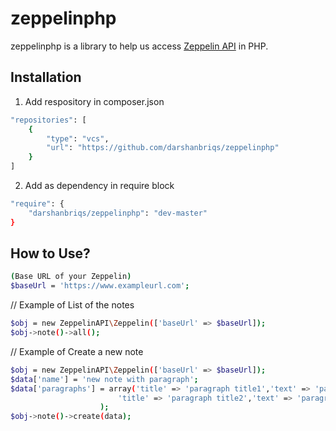 # zeppelinphp
zeppelinphp is a library to help us access <a href="https://zeppelin.apache.org/docs/0.7.0/rest-api/rest-notebook.html" target="_blank">Zeppelin API</a> in PHP.

## Installation
1. Add respository in composer.json
```sh
"repositories": [
    {
        "type": "vcs",
        "url": "https://github.com/darshanbriqs/zeppelinphp"
    }
]
```

2. Add as dependency in require block
```sh
"require": {
    "darshanbriqs/zeppelinphp": "dev-master"
}
```

## How to Use?
```sh
(Base URL of your Zeppelin)
$baseUrl = 'https://www.exampleurl.com';
```
// Example of List of the notes
```sh
$obj = new ZeppelinAPI\Zeppelin(['baseUrl' => $baseUrl]);
$obj->note()->all();
```
// Example of Create a new note
```sh
$obj = new ZeppelinAPI\Zeppelin(['baseUrl' => $baseUrl]);
$data['name'] = 'new note with paragraph';
$data['paragraphs'] = array('title' => 'paragraph title1','text' => 'paragraph text1',
                        'title' => 'paragraph title2','text' => 'paragraph text2'
                    );
$obj->note()->create(data);
```
